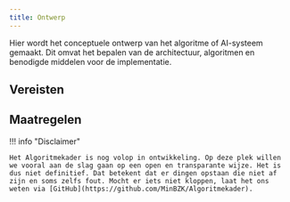 ```yaml
--- 
title: Ontwerp
---
```


Hier wordt het conceptuele ontwerp van het algoritme of AI-systeem gemaakt. Dit omvat het bepalen van de architectuur, algoritmen en benodigde middelen voor de implementatie.

## Vereisten

<!-- list_vereisten levenscyclus/ontwerp -->

## Maatregelen

<!-- list_maatregelen levenscyclus/ontwerp -->


!!! info "Disclaimer"

    Het Algoritmekader is nog volop in ontwikkeling. Op deze plek willen we vooral aan de slag gaan op een open en transparante wijze. Het is dus niet definitief. Dat betekent dat er dingen opstaan die niet af zijn en soms zelfs fout. Mocht er iets niet kloppen, laat het ons weten via [GitHub](https://github.com/MinBZK/Algoritmekader).
